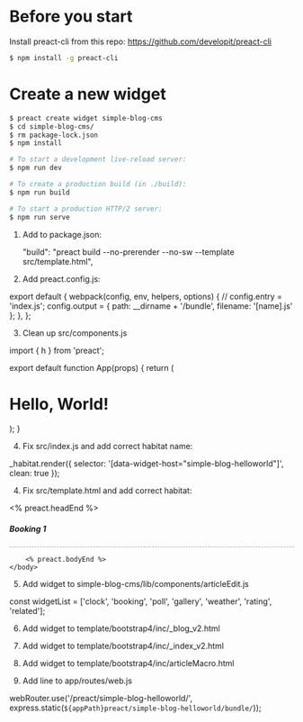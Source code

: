 
# Before you start

Install preact-cli from this repo:
https://github.com/developit/preact-cli

```bash
$ npm install -g preact-cli
```


# Create a new widget

```bash
$ preact create widget simple-blog-cms
$ cd simple-blog-cms/
$ rm package-lock.json
$ npm install

# To start a development live-reload server:
$ npm run dev

# To create a production build (in ./build):
$ npm run build

# To start a production HTTP/2 server:
$ npm run serve

```


1. Add to package.json:

    "build": "preact build --no-prerender --no-sw --template src/template.html",


2. Add preact.config.js:

export default {
    webpack(config, env, helpers, options) {
        // config.entry = 'index.js';
        config.output = {
            path: __dirname + '/bundle',
            filename: '[name].js'
        };
	},
};


3. Clean up src/components.js

import { h } from 'preact';

export default function App(props) {
  return (
    <div>
      <h1>Hello, World!</h1>
    </div>
  );
}


4. Fix src/index.js and add correct habitat name:

_habitat.render({
  selector: '[data-widget-host="simple-blog-helloworld"]',
  clean: true
});


4. Fix src/template.html and add correct habitat:

<!DOCTYPE html>
<html lang="en">
	<head>
		<meta charset="utf-8">
		<title><% preact.title %></title>
		<meta name="viewport" content="width=device-width,initial-scale=1">
		<style>
			.preview {
				width: 100%;
				border: 1px dashed rgba(0, 0, 0, 0.2);
				position: relative;
			}
		</style>
		<link href="http://localhost:8080/css/bootstrap.min.css" rel="stylesheet">
		<link href="http://localhost:8080/css/custom.css?v18" rel="stylesheet">
		<link href="http://localhost:8080/global/css/youtube.css" rel="stylesheet">
		<link href="http://localhost:8080/css/flag-icon-css/css/flag-icon.min.css" rel="stylesheet">
		<link href="http://localhost:8080/fonts/fontawesome-free-5.15.3-web/css/all.css" rel="stylesheet">
		<% preact.headEnd %>
	</head>
	<body>
		<div class='container'>
			<div class='row'>
				<div class='col-12'>
					<h5>Booking 1</h5>
					<div data-widget-host="simple-blog-booking" class="preview">
						<script type="text/props">
							{
								"apiServer": "http://localhost:8080",
								"articleId": 318
							}
						</script>
					</div>
				</div>
			</div>
		</div>

		<% preact.bodyEnd %>
	</body>
</html>




5. Add widget to simple-blog-cms/lib/components/articleEdit.js

const widgetList = ['clock', 'booking', 'poll', 'gallery', 'weather', 'rating', 'related'];


6. Add widget to template/bootstrap4/inc/_blog_v2.html

7. Add widget to template/bootstrap4/inc/_index_v2.html

8. Add widget to template/bootstrap4/inc/articleMacro.html

9. Add line to app/routes/web.js

webRouter.use('/preact/simple-blog-helloworld/', express.static(`${appPath}preact/simple-blog-helloworld/bundle/`));


